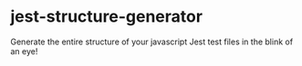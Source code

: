 # jest-structure-generator
Generate the entire structure of your javascript Jest test files in the blink of an eye!
